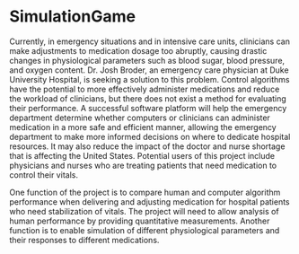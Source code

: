 # SimulationGame
Currently, in emergency situations and in intensive care units, clinicians can make adjustments to medication dosage too abruptly, causing drastic changes in physiological parameters such as blood sugar, blood pressure, and oxygen content. Dr. Josh Broder, an emergency care physician at Duke University Hospital, is seeking a solution to this problem. Control algorithms have the potential to more effectively administer medications and reduce the workload of clinicians, but there does not exist a method for evaluating their performance. A successful software platform will help the emergency department determine whether computers or clinicians can administer medication in a more safe and efficient manner, allowing the emergency department to make more informed decisions on where to dedicate hospital resources. It may also reduce the impact of the doctor and nurse shortage that is affecting the United States. Potential users of this project include physicians and nurses who are treating patients that need medication to control their vitals.

One function of the project is to compare human and computer algorithm performance when delivering and adjusting medication for hospital patients who need stabilization of vitals. The project will need to allow analysis of human performance by providing quantitative measurements. Another function is to enable simulation of different physiological parameters and their responses to different medications.
